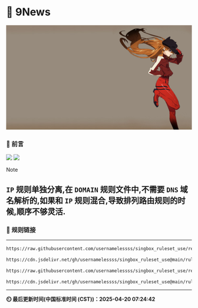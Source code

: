 
# 🧸 9News
![](https://raw.githubusercontent.com/usernamelessss/picture-bed/main/images/202504042256831.jpg)
### 📣 前言
![](https://shields.io/badge/-移除重复规则-ff69b4) ![](https://shields.io/badge/-IP&nbsp;规则单独存放不与&nbsp;DOMAIN&nbsp;等混合-green)
> [!NOTE]
**`IP` 规则单独分离,在 `DOMAIN` 规则文件中,不需要 `DNS` 域名解析的,如果和 `IP` 规则混合,导致排列路由规则的时候,顺序不够灵活.**
---

###  🔗 规则链接
---

```url
https://raw.githubusercontent.com/usernamelessss/singbox_ruleset_use/refs/heads/main/rule/9News/9News_No_IP.json
```

```url
https://cdn.jsdelivr.net/gh/usernamelessss/singbox_ruleset_use@main/rule/9News/9News_No_IP.json
```

```url
https://raw.githubusercontent.com/usernamelessss/singbox_ruleset_use/refs/heads/main/rule/9News/9News_No_IP.srs
```

```url
https://cdn.jsdelivr.net/gh/usernamelessss/singbox_ruleset_use@main/rule/9News/9News_No_IP.srs
```

---
**⏲️ 最后更新时间(中国标准时间 (CST))：2025-04-20 07:24:42**